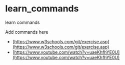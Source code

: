 # learn_commands
learn commands

Add commands here

- [https://www.w3schools.com/git/exercise.asp](https://www.w3schools.com/git/exercise.asp)
- [https://www.youtube.com/watch?v=uaeKhfhYE0U](https://www.youtube.com/watch?v=uaeKhfhYE0U)